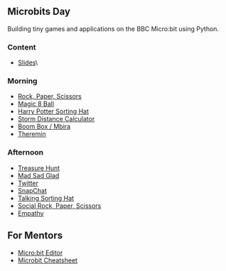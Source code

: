 ## Microbits Day

Building tiny games and applications on the BBC Micro:bit using Python.


### Content

* [Slides](day-2.html)\


### Morning

* [Rock, Paper, Scissors](2.1-rock-paper-scissors.md)
* [Magic 8 Ball](2.2-magic-8-ball.md)
* [Harry Potter Sorting Hat](2.3-harry-potter-sorting-hat.md)
* [Storm Distance Calculator](2.4-storm-distance-calculator.md)
* [Boom Box / Mbira](2.5-boom-box-or-mbira.md)
* [Theremin](2.6-theremin.md)


### Afternoon

* [Treasure Hunt](3.1-treasure-hunt.md)
* [Mad Sad Glad](3.2-mad-sad-glad.md)
* [Twitter](3.3-twitter.md)
* [SnapChat](3.4-snapchat.md)
* [Talking Sorting Hat](3.5-talking-sorting-hat.md)
* [Social Rock, Paper, Scissors](3.6-social-rps.md)
* [Empathy](3.7-empathy.md)


## For Mentors

* [Micro:bit Editor](http://codewith.mu)
* [Microbit Cheatsheet](cheatsheet.md)
